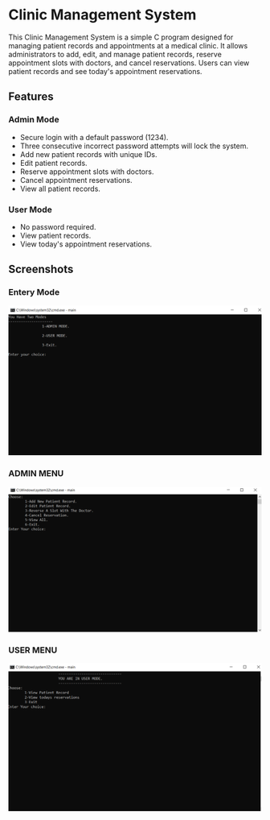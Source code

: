 # Clinic Management System

This Clinic Management System is a simple C program designed for managing patient records and appointments at a medical clinic. It allows administrators to add, edit, and manage patient records, reserve appointment slots with doctors, and cancel reservations. Users can view patient records and see today's appointment reservations.

## Features

### Admin Mode

- Secure login with a default password (1234).
- Three consecutive incorrect password attempts will lock the system.
- Add new patient records with unique IDs.
- Edit patient records.
- Reserve appointment slots with doctors.
- Cancel appointment reservations.
- View all patient records.

### User Mode

- No password required.
- View patient records.
- View today's appointment reservations.

## Screenshots

### Entery Mode

![Alt Text](https://github.com/alighareeb01/Clinic-Management-System/blob/19e72496fd39b631a22f3e0fd3ed38334b3e4fbe/1.PNG)

### ADMIN MENU

![Alt Text](https://github.com/alighareeb01/Clinic-Management-System/blob/19e72496fd39b631a22f3e0fd3ed38334b3e4fbe/2.PNG)

### USER MENU

![Alt Text](https://github.com/alighareeb01/Clinic-Management-System/blob/19e72496fd39b631a22f3e0fd3ed38334b3e4fbe/3.PNG)


